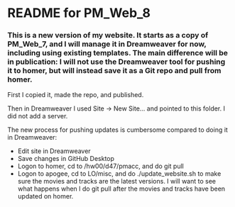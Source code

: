 # README for PM_Web_8

### This is a new version of my website.  It starts as a copy of PM_Web_7, and I will manage it in Dreamweaver for now, including using existing templates.  The main difference will be in publication: I will not use the Dreamweaver tool for pushing it to homer, but will instead save it as a Git repo and pull from homer.

First I copied it, made the repo, and published.

Then in Dreamweaver I used Site -> New Site... and pointed to this folder.  I did not add a server.

The new process for pushing updates is cumbersome compared to doing it in Dreamweaver:

- Edit site in Dreamweaver
- Save changes in GitHub Desktop
- Logon to homer, cd to /hw00/d47/pmacc, and do git pull
- Logon to apogee, cd to LO/misc, and do ./update_website.sh to make sure the movies and tracks are the latest versions.  I will want to see what happens when I do git pull after the movies and tracks have been updated on homer.

